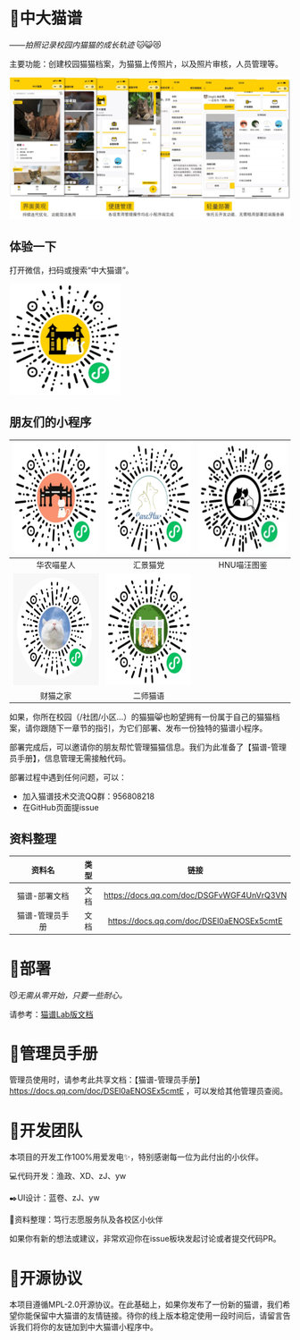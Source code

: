 # :pencil:中大猫谱

*——拍照记录校园内猫猫的成长轨迹* :cat::smiley_cat::heart_eyes_cat:

主要功能：创建校园猫猫档案，为猫猫上传照片，以及照片审核，人员管理等。

![简介大图](./readme/img1.png)

## 体验一下

打开微信，扫码或搜索“中大猫谱”。

<img src="./readme/qrcode1.png" width = "200" height = "200" alt="中大猫谱菊花码" />

## 朋友们的小程序

|<img src="./readme/qrcode2.png" width = "200" height = "200" alt="华农喵星人菊花码" />|<img src="./readme/qrcode3.png" width = "200" height = "200" alt="汇景猫党菊花码" />|<img src="./readme/qrcodeHNU.jpg" width = "200" height = "200" alt="HNU喵汪图鉴菊花码" />|
|:----:|:----:|:----:|
|华农喵星人|汇景猫党|HNU喵汪图鉴|
|<img src="./readme/qrcodeCMZJ.png" width = "200" height = "200" alt="财猫之家菊花码" />|<img src="./readme/qrcodeESMY.jpg" width = "200" height = "200" alt="二师猫语菊花码" />|
|财猫之家|二师猫语|

如果，你所在校园（/社团/小区...）的猫猫:smile_cat:也盼望拥有一份属于自己的猫猫档案，请你跟随下一章节的指引，为它们部署、发布一份独特的猫谱小程序。

部署完成后，可以邀请你的朋友帮忙管理猫猫信息。我们为此准备了【猫谱-管理员手册】，信息管理无需接触代码。

部署过程中遇到任何问题，可以：
* 加入猫谱技术交流QQ群：956808218
* 在GitHub页面提issue

## 资料整理
|资料名|类型|链接|
|:----:|:----:|:----:|
|猫谱-部署文档|文档|https://docs.qq.com/doc/DSGFvWGF4UnVrQ3VN|
|猫谱-管理员手册|文档|https://docs.qq.com/doc/DSEl0aENOSEx5cmtE|

# :scroll:部署

:smirk_cat:*无需从零开始，只要一些耐心。*

请参考：[猫谱Lab版文档](https://docs.qq.com/doc/DSGFvWGF4UnVrQ3VN)


# :notebook_with_decorative_cover:管理员手册

管理员使用时，请参考此共享文档：【猫谱-管理员手册】https://docs.qq.com/doc/DSEl0aENOSEx5cmtE ，可以发给其他管理员查阅。

# :dancers:开发团队

本项目的开发工作100%用爱发电:sparkles:，特别感谢每一位为此付出的小伙伴。

:computer:代码开发：渔政、XD、zJ、yw

:black_nib:UI设计：蓝卷、zJ、yw

:notebook:资料整理：笃行志愿服务队及各校区小伙伴

如果你有新的想法或建议，非常欢迎你在issue板块发起讨论或者提交代码PR。

# :ferris_wheel:开源协议

本项目遵循MPL-2.0开源协议。在此基础上，如果你发布了一份新的猫谱，我们希望你能保留中大猫谱的友情链接。待你的线上版本稳定使用一段时间后，请留言告诉我们将你的友链加到中大猫谱小程序中。

